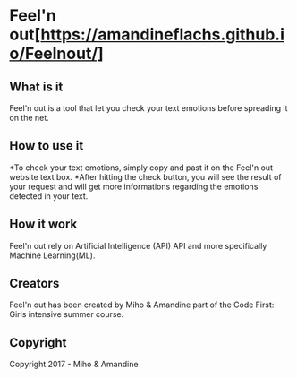 # Feel'n out[https://amandineflachs.github.io/Feelnout/]

## What is it
Feel'n out is a tool that let you check your text emotions before spreading it on the net. 

## How to use it
*To check your text emotions, simply copy and past it on the Feel'n out website text box. 
*After hitting the check button, you will see the result of your request and will get more informations regarding the emotions detected in your text. 

## How it work
Feel'n out rely on Artificial Intelligence (API) API and more specifically Machine Learning(ML). 

## Creators
Feel'n out has been created by Miho & Amandine part of the Code First: Girls intensive summer course. 

## Copyright
Copyright 2017 - Miho & Amandine 
